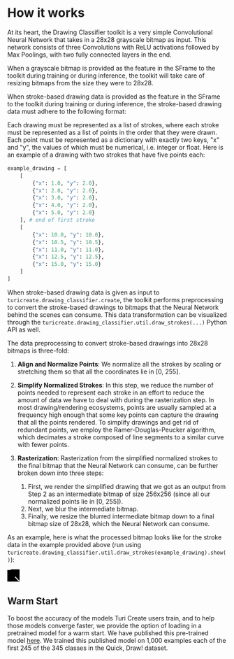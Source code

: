 # How it works

At its heart, the Drawing Classifier toolkit is a very simple 
Convolutional Neural Network that takes in a 28x28 grayscale bitmap as input.
This network consists of three Convolutions with ReLU 
activations followed by Max Poolings, with two fully connected layers in the 
end. 

When a grayscale bitmap is provided as the feature in the SFrame to the toolkit
during training or during inference, the toolkit will take care of resizing 
bitmaps from the size they were to 28x28.

When stroke-based drawing data is provided as the feature in the SFrame 
to the toolkit during training or during inference, the stroke-based 
drawing data must adhere to the following format:

Each drawing must be represented as a list of strokes, where each stroke must 
be represented as a list of points in the order that they were drawn. 
Each point must be represented as a dictionary with exactly two keys, 
"x" and "y", the values of which must be numerical, i.e. integer or float.
Here is an example of a drawing with two strokes that have five points each:

```python
example_drawing = [
    [
        {"x": 1.0, "y": 2.0},
        {"x": 2.0, "y": 2.0},
        {"x": 3.0, "y": 2.0},
        {"x": 4.0, "y": 2.0},
        {"x": 5.0, "y": 2.0}
    ], # end of first stroke
    [
        {"x": 10.0, "y": 10.0},
        {"x": 10.5, "y": 10.5},
        {"x": 11.0, "y": 11.0},
        {"x": 12.5, "y": 12.5},
        {"x": 15.0, "y": 15.0}
    ]
]
```

When stroke-based drawing data is given as input to 
`turicreate.drawing_classifier.create`, the toolkit performs preprocessing to 
convert the stroke-based drawings to bitmaps that the Neural Network behind 
the scenes can consume. This data transformation can be visualized through 
the `turicreate.drawing_classifier.util.draw_strokes(...)` Python API as well. 

The data preprocessing to convert stroke-based drawings into 28x28 bitmaps 
is three-fold:

1. **Align and Normalize Points**: We normalize all the strokes by 
scaling or stretching them so that all the coordinates lie in [0, 255].

2. **Simplify Normalized Strokes**: In this step, we reduce the number of 
points needed to represent each stroke in an effort to reduce the amount of 
data we have to deal with during the rasterization step. In most 
drawing/rendering ecosystems, points are usually sampled at a frequency high 
enough that some key points can capture the drawing that all the points 
rendered. To simplify drawings and get rid of redundant points, we employ the
Ramer-Douglas-Peucker algorithm, which decimates a stroke composed of 
line segments to a similar curve with fewer points.

3. **Rasterization**: Rasterization from the simplified normalized strokes to 
the final bitmap that the Neural Network can consume, can be further broken 
down into three steps: 
    1. First, we render the simplified drawing that we 
    got as an output from Step 2 as an intermediate bitmap of size 256x256 
    (since all our normalized points lie in [0, 255]). 
    2. Next, we blur the intermediate bitmap.
    3. Finally, we resize the blurred intermediate bitmap down to a final bitmap
    size of 28x28, which the Neural Network can consume.

As an example, here is what the processed bitmap looks like for the stroke data
in the example provided above (run using 
`turicreate.drawing_classifier.util.draw_strokes(example_drawing).show()`):

![Example Rendered Stroke Data](images/rendered_toy_strokes.png)

## Warm Start

To boost the accuracy of the models Turi Create users train, and to help those 
models converge faster, we provide the option of loading in a pretrained model
for a warm start. We have published this pre-trained model 
[here](https://docs-assets.developer.apple.com/turicreate/). 
We trained this published model on 1,000 examples each of the first 245 of the
345 classes in the Quick, Draw! dataset.